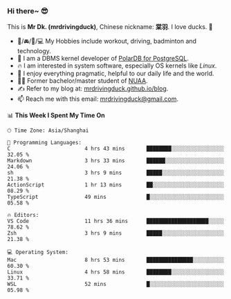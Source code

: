 ### Hi there~ 😎

This is **Mr Dk. (mrdrivingduck)**, Chinese nickname: **棠羽**. I love ducks. 🦆

- 💪/🚘/🏸/💻 My Hobbies include workout, driving, badminton and technology.
- 🍊 I am a DBMS kernel developer of [PolarDB for PostgreSQL](https://github.com/ApsaraDB/PolarDB-for-PostgreSQL).
- 🔥 I am interested in system software, especially OS kernels like *Linux*.
- 🔧 I enjoy everything pragmatic, helpful to our daily life and the world.
- 👨‍🎓 Former bachelor/master student of [NUAA](https://en.wikipedia.org/wiki/Nanjing_University_of_Aeronautics_and_Astronautics).
- ✍ Refer to my blog at: [mrdrivingduck.github.io/blog](https://mrdrivingduck.github.io/blog/).
- 📫 Reach me with this email: [mrdrivingduck@gmail.com](mailto:mrdrivingduck@gmail.com).

<!--START_SECTION:waka-->
📊 **This Week I Spent My Time On** 

```text
🕑︎ Time Zone: Asia/Shanghai

💬 Programming Languages: 
C                        4 hrs 43 mins       ████████░░░░░░░░░░░░░░░░░   32.05 % 
Markdown                 3 hrs 33 mins       ██████░░░░░░░░░░░░░░░░░░░   24.06 % 
sh                       3 hrs 9 mins        █████░░░░░░░░░░░░░░░░░░░░   21.38 % 
ActionScript             1 hr 13 mins        ██░░░░░░░░░░░░░░░░░░░░░░░   08.29 % 
TypeScript               49 mins             █░░░░░░░░░░░░░░░░░░░░░░░░   05.58 % 

🔥 Editors: 
VS Code                  11 hrs 36 mins      ████████████████████░░░░░   78.62 % 
Zsh                      3 hrs 9 mins        █████░░░░░░░░░░░░░░░░░░░░   21.38 % 

💻 Operating System: 
Mac                      8 hrs 53 mins       ███████████████░░░░░░░░░░   60.30 % 
Linux                    4 hrs 58 mins       ████████░░░░░░░░░░░░░░░░░   33.71 % 
WSL                      52 mins             █░░░░░░░░░░░░░░░░░░░░░░░░   05.98 % 
```


<!--END_SECTION:waka-->

<!-- ![Mr Dk.'s GitHub Stats](https://github-readme-stats.vercel.app/api?username=mrdrivingduck&count_private&show_icons=true&theme=buefy) -->

<!-- ![Most Used Languages](https://github-readme-stats.vercel.app/api/top-langs/?username=mrdrivingduck&exclude_repo=mips32-CPU,snort-tcp-socket&theme=buefy&layout=compact&langs_count=10) -->


<!--
**mrdrivingduck/mrdrivingduck** is a ✨ _special_ ✨ repository because its `README.md` (this file) appears on your GitHub profile.

Here are some ideas to get you started:

- 🔭 I’m currently working on ...
- 🌱 I’m currently learning ...
- 👯 I’m looking to collaborate on ...
- 🤔 I’m looking for help with ...
- 💬 Ask me about ...
- 📫 How to reach me: ...
- 😄 Pronouns: ...
- ⚡ Fun fact: ...
-->
